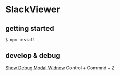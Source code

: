 # SlackViewer

## getting started

```
$ npm install
```

## develop & debug

[Show Debug Modal Widnow](https://facebook.github.io/react-native/docs/debugging.html)
Control + Commnd + Z 
